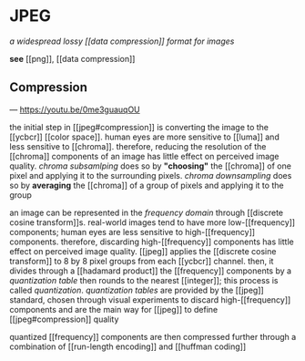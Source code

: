 # JPEG

_a widespread lossy [[data compression]] format for images_

**see** [[png]], [[data compression]]

## Compression

&mdash; <https://youtu.be/0me3guauqOU>

the initial step in [[jpeg#compression]] is converting the image to the [[ycbcr]] [[color space]]. human eyes are more sensitive to [[luma]] and less sensitive to [[chroma]]. therefore, reducing the resolution of the [[chroma]] components of an image has little effect on perceived image quality. _chroma subsamlping_ does so by **"choosing"** the [[chroma]] of one pixel and applying it to the surrounding pixels. _chroma downsampling_ does so by **averaging** the [[chroma]] of a group of pixels and applying it to the group

an image can be represented in the _frequency domain_ through [[discrete cosine transform]]s. real-world images tend to have more low-[[frequency]] components; human eyes are less sensitive to high-[[frequency]] components. therefore, discarding high-[[frequency]] components has little effect on perceived image quality. [[jpeg]] applies the [[discrete cosine transform]] to 8 by 8 pixel groups from each [[ycbcr]] channel. then, it divides through a [[hadamard product]] the [[frequency]] components by a _quantization table_ then rounds to the nearest [[integer]]; this process is called _quantization_. _quantization tables_ are provided by the [[jpeg]] standard, chosen through visual experiments to discard high-[[frequency]] components and are the main way for [[jpeg]] to define [[jpeg#compression]] quality

quantized [[frequency]] components are then compressed further through a combination of [[run-length encoding]] and [[huffman coding]]
